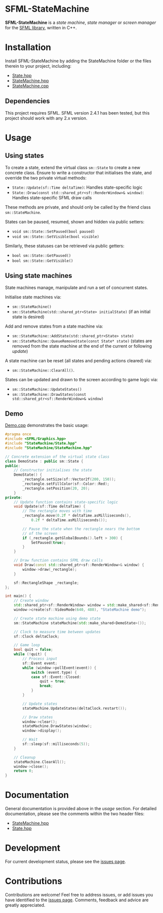 # SFML-StateMachine
**SFML-StateMachine** is a *state machine*, *state manager* or *screen manager* for the [SFML library](http://www.sfml-dev.org/), written in C++.

# Installation
Install SFML-StateMachine by adding the StateMachine folder or the files therein to your project, including:
- [State.hpp](StateMachine/State.hpp)
- [StateMachine.hpp](StateMachine/StateMachine.hpp)
- [StateMachine.cpp](StateMachine/StateMachine.cpp)

## Dependencies
This project requires SFML. SFML version 2.4.1 has been tested, but this project should work with any 2.x version.

# Usage
## Using states
To create a state, extend the virtual class ```sm::State``` to create a new concrete class. Ensure to write a constructor that initialises the state, and override the two private virtual methods:

- ```State::Update(sf::Time deltaTime)```: Handles state-specific logic
- ```State::Draw(const std::shared_ptr<sf::RenderWindow>& window)```: Handles state-specific SFML draw calls

These methods are private, and should only be called by the friend class ```sm::StateMachine```.

States can be paused, resumed, shown and hidden via public setters:

- ```void sm::State::SetPaused(bool paused)```
- ```void sm::State::SetVisible(bool visible)```

Similarly, these statuses can be retrieved via public getters:

- ```bool sm::State::GetPaused()```
- ```bool sm::State::GetVisible()```

## Using state machines
State machines manage, manipulate and run a set of concurrent states.

Initialise state machines via:

- ```sm::StateMachine()```
- ```sm::StateMachine(std::shared_ptr<State> initialState)``` (if an initial state is desired)

Add and remove states from a state machine via:

- ```sm::StateMachine::AddState(std::shared_ptr<State> state)```
-  ```sm::StateMachine::QueueRemoveState(const State* state)``` (states are removed from the state machine at the end of the current or following *update*)

A state machine can be reset (all states and pending actions cleared) via:

- ```sm::StateMachine::ClearAll()```.

States can be updated and drawn to the screen according to game logic via:

- ```sm::StateMachine::UpdateStates()```
- ```sm::StateMachine::DrawStates(const std::shared_ptr<sf::RenderWindow>& window)```

## Demo
[Demo.cpp](Demo.cpp) demonstrates the basic usage:

```cpp
#pragma once
#include <SFML/Graphics.hpp>
#include "StateMachine/State.hpp"
#include "StateMachine/StateMachine.hpp"

// Concrete extension of the virtual state class
class DemoState : public sm::State {
public:
	// Constructor initialises the state
	DemoState() {
		_rectangle.setSize(sf::Vector2f(200, 150));
		_rectangle.setFillColor(sf::Color::Red);
		_rectangle.setPosition(20, 20);
	}
private:
	// Update function contains state-specific logic
	void Update(sf::Time deltaTime) {
		// The rectangle moves with time
		_rectangle.move(0.2f * deltaTime.asMilliseconds(),
			0.2f * deltaTime.asMilliseconds());

		// Pause the state when the rectangle nears the bottom
		// of the screen
		if (_rectangle.getGlobalBounds().left > 300) {
			SetPaused(true);
		}
	}

	// Draw function contains SFML draw calls
	void Draw(const std::shared_ptr<sf::RenderWindow>& window) {
		window->draw(_rectangle);
	}

	sf::RectangleShape _rectangle;
};

int main() {
	// Create window
	std::shared_ptr<sf::RenderWindow> window = std::make_shared<sf::RenderWindow>();
	window->create(sf::VideoMode(640, 480), "StateMachine demo");

	// Create state machine using demo state
	sm::StateMachine stateMachine(std::make_shared<DemoState>());

	// Clock to measure time between updates
	sf::Clock deltaClock;

	// Game loop
	bool quit = false;
	while (!quit) {
		// Process input
		sf::Event event;
		while (window->pollEvent(event)) {
			switch (event.type) {
			case sf::Event::Closed:
				quit = true;
				break;
			}
		}

		// Update states
		stateMachine.UpdateStates(deltaClock.restart());

		// Draw states
		window->clear();
		stateMachine.DrawStates(window);
		window->display();

		// Wait
		sf::sleep(sf::milliseconds(5));
	}

	// Cleanup
	stateMachine.ClearAll();
	window->close();
	return 0;
}
```
# Documentation
General documentation is provided above in the *usage* section. For detailed documentation, please see the comments within the two header files:

- [StateMachine.hpp](StateMachine/StateMachine.hpp)
- [State.hpp](StateMachine/State.hpp)

# Development
For current development status, please see the [issues page](https://github.com/astewartau/SFML-StateMachine/issues).

# Contributions
Contributions are welcome! Feel free to address issues, or add issues you have identified to the [issues page](https://github.com/astewartau/SFML-StateMachine/issues). Comments, feedback and advice are greatly appreciated.
